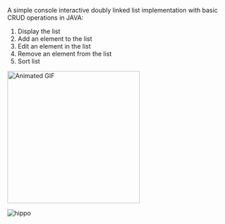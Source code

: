 A simple console interactive doubly linked list implementation with basic CRUD operations in JAVA:
1. Display the list
2. Add an element to the list
3. Edit an element in the list
4. Remove an element from the list
5. Sort list

<img src="(https://drive.google.com/file/d/1k_vjvXha22yrdE7A8teCs1sFkarv1FUo/view?usp=sharing)https://drive.google.com/file/d/1k_vjvXha22yrdE7A8teCs1sFkarv1FUo/view?usp=sharing" alt="Animated GIF" width="300"/>

![hippo](https://drive.google.com/file/d/1k_vjvXha22yrdE7A8teCs1sFkarv1FUo/view?usp=sharing)
